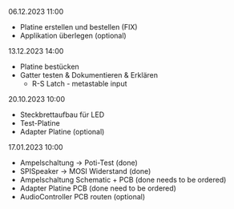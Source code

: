 
06.12.2023 11:00
 * Platine erstellen und bestellen (FIX)
 * Applikation überlegen (optional)

13.12.2023 14:00
* Platine bestücken
* Gatter testen & Dokumentieren & Erklären
	* R-S Latch - metastable input

20.10.2023 10:00
* Steckbrettaufbau für LED
* Test-Platine
* Adapter Platine (optional)

17.01.2023 10:00
* Ampelschaltung -> Poti-Test (done)
* SPISpeaker -> MOSI Widerstand (done)
* Ampelschaltung Schematic + PCB (done needs to be ordered)
* Adapter Platine PCB (done need to be ordered)
*  AudioController PCB routen (optional)
